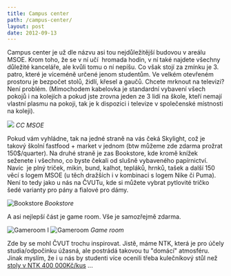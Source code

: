 ```yaml
---
title: Campus center
path: /campus-center/
layout: post
date: 2012-09-13
---
```


Campus center je už dle názvu asi tou nejdůležitější budovou v areálu MSOE. Krom toho, že se v ní učí  hromada hodin, v ní také najdete všechny důležité kanceláře, ale kvůli tomu o ní nepíšu. Co však stojí za zmínku je 3. patro, které je víceméně určené jenom studentům. Ve velkém otevřeném prostoru je bezpočet stolů, židlí, křesel a gaučů. Chcete mrknout na televizi? Není problém. (Mimochodem kabelovka je standardní vybavení všech pokojů i na kolejích a pokud jste zrovna jeden ze 3 lidí na škole, kteří nemají vlastní plasmu na pokoji, tak je k dispozici i televize v společenské místnosti na koleji). 

![](../wp-legacy-content/2012-09-13-08.21.281-300x225.jpg) _CC MSOE_

Pokud vám vyhládne, tak na jedné straně na vás čeká Skylight, což je takový školní fastfood + market v jednom (btw můžeme zde zdarma prožrat 150$/quarter). Na druhé straně je zas Bookstore, kde kromě knížek seženete i všechno, co byste čekali od slušně vybaveného papírnictví. Navíc  je plný triček, mikin, bund, kalhot, tepláků, hrnků, tašek a další 150 věcí s logem MSOE (u těch dražších i v kombinaci s logem Nike či Puma). Není to tedy jako u nás na ČVUTu, kde si můžete vybrat pytlovité tričko šedé varianty pro pány a fialové pro dámy. 

![Bookstore](../wp-legacy-content/2012-09-13-08.21.16-300x225.jpg) _Bookstore_

A asi nejlepší část je game room. Vše je samozřejmě zdarma. 

![Gameroom I](../wp-legacy-content/2012-09-13-08.26.08-300x225.jpg) ![Gameroom](../wp-legacy-content/2012-09-13-08.27.06-300x225.jpg) _Game room_

Zde by se mohl ČVUT trochu inspirovat. Jistě, máme NTK, která je pro účely studia/odpočinku úžasná, ale postrádá takovou tu "domácí" atmosféru. Jinak myslím, že i u nás by studenti více ocenili třeba kulečníkový stůl než [stoly v NTK 400 000Kč/kus](http://www.inflow.cz/vysledky-kontroly-nku-v-ntk) ...
